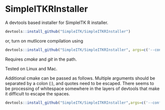# SimpleITKRInstaller
A devtools based installer for SimpleITK R installer.

```R
devtools::install_github("SimpleITK/SimpleITKRInstaller")
```
or, turn on mutlicore compilation using

```R
devtools::install_github("SimpleITK/SimpleITKRInstaller", args=c('--configure-vars="MAKEJ=6"'))
```

Requires _cmake_ and _git_ in the path.

Tested on Linux and Mac.

Additional cmake can be passed as follows. Multiple arguments should be
separated by a colon (:), and quotes need to be escaped. There seems
to be processing of whitespace somewhere in the layers of devtools that
make it difficult to escape the spaces.
```R
devtools::install_github("SimpleITK/SimpleITKRInstaller",args=c('--configure-vars="MAKEJ=6 CMAKE_EXTRA_FLAGS=\"-DSimpleITK_4D_IMAGES=ON:-DSimpleITK_GIT_PROTOCOL=https\" "'))
```